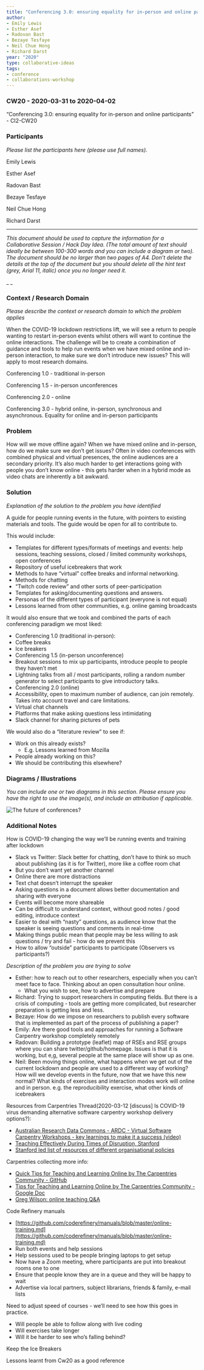 ```yaml
---
title: "Conferencing 3.0: ensuring equality for in-person and online participants"
author:
- Emily Lewis
- Esther Asef
- Radovan Bast
- Bezaye Tesfaye
- Neil Chue Hong
- Richard Darst
year: "2020"
type: collaborative-ideas
tags:
- conference
- collaborations-workshop
---
```

### CW20 - 2020-03-31 to 2020-04-02

“Conferencing 3.0: ensuring equality for in-person and online participants”  - CI2-CW20


### **Participants**

_Please list the participants here (please use full names)._

Emily Lewis

Esther Asef

Radovan Bast

Bezaye Tesfaye

Neil Chue Hong

Richard Darst



---


_This document should be used to capture the information for a Collaborative Session / Hack Day Idea. (The total amount of text should ideally be between 100-300 words and you can include a diagram or two). The document should be no larger than two pages of A4. Don’t delete the details at the top of the document but you should delete all the hint text (grey, Arial 11, italic) once you no longer need it._

_                          _


### **Context / Research Domain**

_Please describe the context or research domain to which the problem applies_

When the COVID-19 lockdown restrictions lift, we will see a return to people wanting to restart in-person events whilst others will want to continue the online interactions. The challenge will be to create a combination of guidance and tools to help run events when we have mixed online and in-person interaction, to make sure we don’t introduce new issues? This will apply to most research domains.

Conferencing 1.0 - traditional in-person

Conferencing 1.5 - in-person unconferences

Conferencing 2.0 - online 

Conferencing 3.0 - hybrid online, in-person, synchronous and asynchronous. Equality for online and in-person participants


### **Problem**

How will we move offline again? When we have mixed online and in-person, how do we make sure we don’t get issues? Often in video conferences with combined physical and virtual presences, the online audiences are a secondary priority. It’s also much harder to get interactions going with people you don’t know online - this gets harder when in a hybrid mode as video chats are inherently a bit awkward.


### Solut**ion**

_Explanation of the solution to the problem you have identified_

A guide for people running events in the future, with pointers to existing materials and tools. The guide would be open for all to contribute to.

This would include:



*   Templates for different types/formats of meetings and events: help sessions, teaching sessions, closed / limited community workshops, open conferences 
*   Repository of useful icebreakers that work 
*   Methods to have “virtual” coffee breaks and informal networking. 
*   Methods for chatting
*   “Twitch code review” and other sorts of peer-participation
*   Templates for asking/documenting questions and answers.
*   Personas of the different types of participant (everyone is not equal)
*   Lessons learned from other communities, e.g. online gaming broadcasts

It would also ensure that we took and combined the parts of each conferencing paradigm we most liked:



*   Conferencing 1.0 (traditional in-person):
*   Coffee breaks
*   Ice breakers
*   Conferencing 1.5 (in-person unconference)
*   Breakout sessions to mix up participants, introduce people to people they haven’t met
*   Lightning talks from all / most participants, rolling a random number generator to select participants to give introductory talks. 
*   Conferencing 2.0 (online)
*   Accessibility, open to maximum number of audience, can join remotely. Takes into account travel and care limitations. 
*   Virtual chat channels
*   Platforms that make asking questions less intimidating
*   Slack channel for sharing pictures of pets 

We would also do a “literature review” to see if:



*   Work on this already exists? 
    *   E.g. Lessons learned from Mozilla 
*   People already working on this? 
*   We should be contributing this elsewhere?


### **Diagrams / Illustrations**

_You can include one or two diagrams in this section. Please ensure you have the right to use the image(s), and include an attribution if applicable._




![The future of conferences?](../images/cw20-conf.jpg)



### Additional Notes

How is COVID-19 changing the way we’ll be running events and training after lockdown 



*   Slack vs Twitter: Slack better for chatting, don’t have to think so much about publishing (as it is for Twitter), more like a coffee room chat
*   But you don’t want yet another channel
*   Online there are more distractions
*   Text chat doesn’t interrupt the speaker
*   Asking questions in a document allows better documentation and sharing with everyone
*   Events will become more shareable
*   Can be difficult to understand context, without good notes / good editing, introduce context
*   Easier to deal with “nasty” questions, as audience know that the speaker is seeing questions and comments in real-time
*   Making things public mean that people may be less willing to ask questions / try and fail - how do we prevent this
*   How to allow “outside” participants to participate (Observers vs participants?)

_Description of the problem you are trying to solve_



*   Esther: how to reach out to other researchers, especially when you can’t meet face to face. Thinking about an open consultation hour online.
    *   What you wish to see, how to advertise and prepare
*   Richard: Trying to support researchers in computing fields. But there is a crisis of computing - tools are getting more complicated, but researcher preparation is getting less and less.
*   Bezaye: How do we impose on researchers to publish every software that is implemented as part of the process of publishing a paper?
*   Emily: Are there good tools and approaches for running a Software Carpentry workshop completely remotely
*   Radovan: Building a prototype (leaflet) map of RSEs and RSE groups where you can share twitter/github/homepage. Issues is that it is working, but e,g, several people at the same place will show up as one.
*   Neil: Been moving things online, what happens when we get out of the current lockdown and people are used to a different way of working?  How will we develop events in the future, now that we have this new normal?  What kinds of exercises and interaction modes work will online and in person.  e.g. the reproducibility exercise, what other kinds of icebreakers

Resources from Carpentries Thread(2020-03-12 [discuss] Is COVID-19 virus demanding alternative software carpentry workshop delivery options?):



*   [Australian Research Data Commons - ARDC - Virtual Software Carpentry Workshops - key learnings to make it a success (video)](https://www.youtube.com/watch?v=MzsJyOkxqv8)
*   [Teaching Effectively During Times of Disruption, Stanford](https://github.com/softwaresaved/cw20/issues/bit.ly/stanfordteachingdisruption)
*   [Stanford led list of resources of different organisational policies](https://docs.google.com/spreadsheets/d/1VT9oiNYPyiEsGHBoDKlwLlWAsWP58sGV7A3oIuEUG3k/htmlview?sle=true#)

Carpentries collecting more info:



*   [Quick Tips for Teaching and Learning Online by The Carpentries Community - GitHub](https://github.com/carpentries/conversations/issues/24)
*   [Tips for Teaching and Learning Online by The Carpentries Community - Google Doc](https://docs.google.com/document/d/1MdmrNn5g2oa2AA6EGYZhyDx-O_YOoH_HqNGsmP6LKIo/edit#heading=h.bns84753wwhw)
*   [Greg Wilson: online teaching Q&A](https://education.rstudio.com/blog/2020/03/online-teaching-qa/) 

Code Refinery manuals



*   [https://github.com/coderefinery/manuals/blob/master/online-training.md](https://github.com/coderefinery/manuals/blob/master/online-training.md)
*   Run both events and help sessions
*   Help sessions used to be people bringing laptops to get setup
*   Now have a Zoom meeting, where participants are put into breakout rooms one to one
*   Ensure that people know they are in a queue and they will be happy to wait
*   Advertise via local partners, subject librarians, friends & family, e-mail lists

Need to adjust speed of courses - we’ll need to see how this goes in practice.



*   Will people be able to follow along with live coding
*   Will exercises take longer
*   Will it be harder to see who’s falling behind?

Keep the Ice Breakers

Lessons learnt from Cw20 as a good reference


